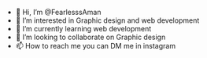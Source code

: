 - 👋 Hi, I’m @FearlesssAman 
- 👀 I’m interested in Graphic design and web development
- 🌱 I’m currently learning web development
- 💞️ I’m looking to collaborate on Graphic design
- 📫 How to reach me you can DM me in instagram

<!---
FearlesssAman/FearlesssAman is a ✨ special ✨ repository because its `README.md` (this file) appears on your GitHub profile.
You can click the Preview link to take a look at your changes.
--->
